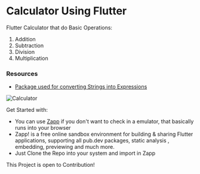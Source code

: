 # Calculator Using Flutter

Flutter Calculator that do Basic Operations:
1. Addition
2. Subtraction
3. Division
4. Multiplication

### Resources ###
- [Package used for converting Strings into Expressions](https://pub.dev/packages/math_expressions/ "Package used for converting Strings into Expressions")


![Calculator](https://user-images.githubusercontent.com/88984953/191665044-53c840cd-9950-4908-a5e3-e4c4b43dcaf6.png)

Get Started with:
- You can use [Zapp](https://zapp.run/edit/flutter?entry=lib/main.dart&file=lib/main.dart/ "Zapp") if you don't want to check in a emulator, that basically runs into your browser
- Zapp! is a free online sandbox environment for building & sharing Flutter applications, supporting all pub.dev packages, static analysis , embedding, previewing and     much more.
- Just Clone the Repo into your system and import in Zapp 


This Project is open to Contribution!
